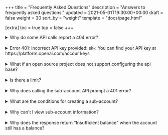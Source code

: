 +++
title = "Frequently Asked Questions"
description = "Answers to frequently asked questions."
updated = 2021-05-01T19:30:00+00:00
draft = false
weight = 30
sort_by = "weight"
template = "docs/page.html"

[extra]
toc = true
top = false
+++

<details>
<summary>Why do some API calls report a 404 error?</summary>
Your domain might be configured incorrectly. Please check if the api_base configuration is correct. Many libraries (such as langchain) require the /v1 suffix to be added to the api_base when configuring it, rather than just a domain. For example, https://api.proxyxai.com/v1
</details>
<br/>

<details>
<summary>Error 401: Incorrect API key provided: sk-: You can find your API key at https://platform.openai.com/accour keys</summary>
This is because you haven't configured the request's API entry address to the one we provided. The platform works by proxying API requests, so you must configure the API Base and API Key we provide. Change the API to https://api.proxyxai.com + sk-Xvsxxxx
</details>
<br/>

<details>
<summary>What if an open source project does not support configuring the api base?</summary>
Find the project source code and change the API connection address from api.openai.com to api.proxyxai.com
</details>
<br/>

<details>
<summary>Is there a limit?</summary>
You can get RPM data at [usage.proxyxai.com](https://usage.proxyxai.com)
</details>
<br/>

<details>
<summary>Why does calling the sub-account API prompt a 401 error?</summary>
In order to successfully call the system's sub-account API, your account balance needs to be more than $20. You will only get the corresponding call permissions when your account balance meets this minimum requirement. Please ensure that your account funds are sufficient to avoid such authorization problems.
</details>
<br/>

<details>
<summary>What are the conditions for creating a sub-account?</summary>
Creating a sub-account requires meeting two main conditions. First, your parent account balance needs to be more than $20, and second, the newly created sub-account needs to make an initial deposit of at least $2. These rules are mainly to prevent the abuse of sub-accounts. It's worth noting that in the XAI proxy system, each account exists independently. As long as the sub-account balance is more than $20, it can create its own sub-account.
</details>
<br/>

<details>
<summary>Why can't I view sub-account information?</summary>
Please confirm whether the balance of the parent account has fallen below $20. According to the system settings, to perform sub-account related API operations, there must be more than $20 in the parent account.
</details>
<br/>

<details>
<summary>Why does the response return "Insufficient balance" when the account still has a balance?</summary>
To prevent asset loss, the system is set to prohibit calls when the balance is less than $1.
</details>
<br/>

